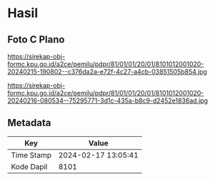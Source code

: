 # Hasil

## Foto C Plano

https://sirekap-obj-formc.kpu.go.id/a2ce/pemilu/pdpr/81/01/01/20/01/8101012001020-20240215-190802--c376da2a-e72f-4c27-a4cb-03851505b854.jpg

https://sirekap-obj-formc.kpu.go.id/a2ce/pemilu/pdpr/81/01/01/20/01/8101012001020-20240216-080534--75295771-3d1c-435a-b8c9-d2452e1836ad.jpg


## Metadata

| Key        | Value               |
| ---------- | ------------------- |
| Time Stamp | 2024-02-17 13:05:41 |
| Kode Dapil | 8101                |



